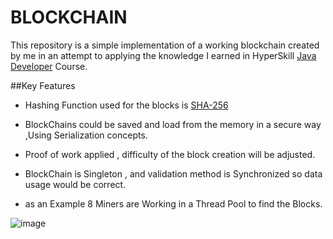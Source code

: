 # BLOCKCHAIN 
This repository is a simple implementation of a working blockchain created by me in an attempt to 
applying the knowledge I earned in HyperSkill [Java Developer](https://hyperskill.org/tracks/17) Course.

##Key Features
* Hashing Function used for the blocks is [SHA-256](https://en.wikipedia.org/wiki/SHA-2)


* BlockChains could be saved and load from the memory in a secure way ,Using Serialization concepts. 


* Proof of work applied , difficulty of the block creation will be adjusted.


* BlockChain is Singleton , and validation method is Synchronized so data usage would be correct.


* as an Example  8 Miners are Working in a Thread Pool to find the Blocks.

![image](https://user-images.githubusercontent.com/19267682/198874035-0021f521-1018-4f18-aa96-f0f517cdf06d.png)

